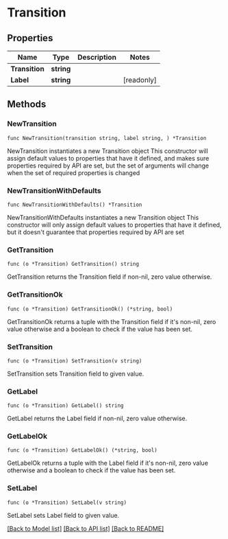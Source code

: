# Transition

## Properties

Name | Type | Description | Notes
------------ | ------------- | ------------- | -------------
**Transition** | **string** |  | 
**Label** | **string** |  | [readonly] 

## Methods

### NewTransition

`func NewTransition(transition string, label string, ) *Transition`

NewTransition instantiates a new Transition object
This constructor will assign default values to properties that have it defined,
and makes sure properties required by API are set, but the set of arguments
will change when the set of required properties is changed

### NewTransitionWithDefaults

`func NewTransitionWithDefaults() *Transition`

NewTransitionWithDefaults instantiates a new Transition object
This constructor will only assign default values to properties that have it defined,
but it doesn't guarantee that properties required by API are set

### GetTransition

`func (o *Transition) GetTransition() string`

GetTransition returns the Transition field if non-nil, zero value otherwise.

### GetTransitionOk

`func (o *Transition) GetTransitionOk() (*string, bool)`

GetTransitionOk returns a tuple with the Transition field if it's non-nil, zero value otherwise
and a boolean to check if the value has been set.

### SetTransition

`func (o *Transition) SetTransition(v string)`

SetTransition sets Transition field to given value.


### GetLabel

`func (o *Transition) GetLabel() string`

GetLabel returns the Label field if non-nil, zero value otherwise.

### GetLabelOk

`func (o *Transition) GetLabelOk() (*string, bool)`

GetLabelOk returns a tuple with the Label field if it's non-nil, zero value otherwise
and a boolean to check if the value has been set.

### SetLabel

`func (o *Transition) SetLabel(v string)`

SetLabel sets Label field to given value.



[[Back to Model list]](../README.md#documentation-for-models) [[Back to API list]](../README.md#documentation-for-api-endpoints) [[Back to README]](../README.md)


